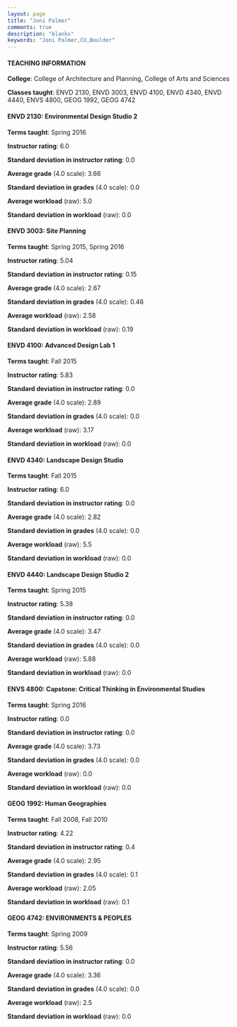 ```yaml
---
layout: page
title: "Joni Palmer" 
comments: true
description: "blanks"
keywords: "Joni Palmer,CU,Boulder"
---
```

<head>
<script src="https://ajax.googleapis.com/ajax/libs/jquery/2.1.3/jquery.min.js"></script>
<script src="https://dl.dropboxusercontent.com/s/pc42nxpaw1ea4o9/highcharts.js?dl=0"></script>
<!-- <script src="../assets/js/highcharts.js"></script> -->
<style type="text/css">@font-face {
	font-family: "Bebas Neue";
	src: url(https://www.filehosting.org/file/details/544349/BebasNeue Regular.otf) format("opentype");
	}
	h1.Bebas { 
		font-family: "Bebas Neue", Verdana, Tahoma;
	}
</style>
</head>
	   
#### TEACHING INFORMATION

**College**: College of Architecture and Planning, College of Arts and Sciences

**Classes taught**: ENVD 2130, ENVD 3003, ENVD 4100, ENVD 4340, ENVD 4440, ENVS 4800, GEOG 1992, GEOG 4742

#### ENVD 2130: Environmental Design Studio 2

**Terms taught**: Spring 2016

**Instructor rating**: 6.0

**Standard deviation in instructor rating**: 0.0

**Average grade** (4.0 scale): 3.66

**Standard deviation in grades** (4.0 scale): 0.0

**Average workload** (raw): 5.0

**Standard deviation in workload** (raw): 0.0

#### ENVD 3003: Site Planning

**Terms taught**: Spring 2015, Spring 2016

**Instructor rating**: 5.04

**Standard deviation in instructor rating**: 0.15

**Average grade** (4.0 scale): 2.67

**Standard deviation in grades** (4.0 scale): 0.46

**Average workload** (raw): 2.58

**Standard deviation in workload** (raw): 0.19

#### ENVD 4100: Advanced Design Lab 1

**Terms taught**: Fall 2015

**Instructor rating**: 5.83

**Standard deviation in instructor rating**: 0.0

**Average grade** (4.0 scale): 2.89

**Standard deviation in grades** (4.0 scale): 0.0

**Average workload** (raw): 3.17

**Standard deviation in workload** (raw): 0.0

#### ENVD 4340: Landscape Design Studio

**Terms taught**: Fall 2015

**Instructor rating**: 6.0

**Standard deviation in instructor rating**: 0.0

**Average grade** (4.0 scale): 2.82

**Standard deviation in grades** (4.0 scale): 0.0

**Average workload** (raw): 5.5

**Standard deviation in workload** (raw): 0.0

#### ENVD 4440: Landscape Design Studio 2

**Terms taught**: Spring 2015

**Instructor rating**: 5.38

**Standard deviation in instructor rating**: 0.0

**Average grade** (4.0 scale): 3.47

**Standard deviation in grades** (4.0 scale): 0.0

**Average workload** (raw): 5.88

**Standard deviation in workload** (raw): 0.0

#### ENVS 4800: Capstone:  Critical Thinking in Environmental Studies

**Terms taught**: Spring 2016

**Instructor rating**: 0.0

**Standard deviation in instructor rating**: 0.0

**Average grade** (4.0 scale): 3.73

**Standard deviation in grades** (4.0 scale): 0.0

**Average workload** (raw): 0.0

**Standard deviation in workload** (raw): 0.0

#### GEOG 1992: Human Geographies

**Terms taught**: Fall 2008, Fall 2010

**Instructor rating**: 4.22

**Standard deviation in instructor rating**: 0.4

**Average grade** (4.0 scale): 2.95

**Standard deviation in grades** (4.0 scale): 0.1

**Average workload** (raw): 2.05

**Standard deviation in workload** (raw): 0.1

#### GEOG 4742: ENVIRONMENTS & PEOPLES

**Terms taught**: Spring 2009

**Instructor rating**: 5.56

**Standard deviation in instructor rating**: 0.0

**Average grade** (4.0 scale): 3.36

**Standard deviation in grades** (4.0 scale): 0.0

**Average workload** (raw): 2.5

**Standard deviation in workload** (raw): 0.0

